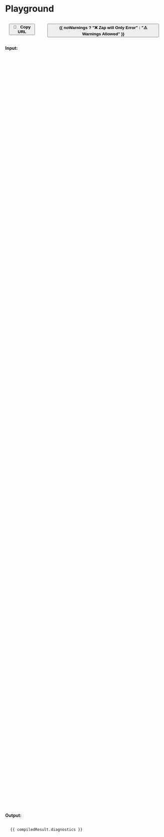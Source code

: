 # Playground

<ClientOnly>

<div class="flex">
	<div class="button plugin-tabs">
		<button @click="copyURL"><span>📎</span> Copy URL</button>
	</div>
	<div class="button plugin-tabs">
		<button @click="toggleNoWarnings">{{ noWarnings ? "❌ Zap will Only Error" : "⚠️ Warnings Allowed" }}</button>
	</div>
</div>

**Input:**

<div class="editor plugin-tabs" :style="styles">
	<Editor v-model="code" />
</div>

**Output:**

<PluginTabs sharedStateKey="outputTab">
	<PluginTabsTab :label="!compiledResult.code ? 'Errors' : 'Warnings'" v-if="compiledResult.diagnostics">
		<pre>
			<Ansi class="ansi monaco-component" useClasses>{{ compiledResult.diagnostics }}</Ansi>
		</pre>
	</PluginTabsTab>
	<PluginTabsTab label="Client" v-if="compiledResult.code">
		<CodeBlock
			:code="compiledResult.code.client.code"
			lang="lua"
			:isCodeBlock="false"
		/>
	</PluginTabsTab>
	<PluginTabsTab label="Client (TS)" v-if="isTypeScript && compiledResult.code">
		<CodeBlock
			:code="compiledResult.code.client.defs"
			lang="typescript"
			:isCodeBlock="false"
		/>
	</PluginTabsTab>
	<PluginTabsTab label="Server" v-if="compiledResult.code">
		<CodeBlock
			:code="compiledResult.code.server.code"
			lang="lua"
			:isCodeBlock="false"
		/>
	</PluginTabsTab>
	<PluginTabsTab label="Server (TS)" v-if="isTypeScript && compiledResult.code">
		<CodeBlock
			:code="compiledResult.code.server.defs"
			lang="typescript"
			:isCodeBlock="false"
		/>
	</PluginTabsTab>
	<PluginTabsTab label="Tooling" v-if="compiledResult.code && compiledResult.code.tooling">
		<CodeBlock
			:code="compiledResult.code.tooling.code"
			lang="lua"
			:isCodeBlock="false"
		/>
	</PluginTabsTab>
	<PluginTabsTab label="Types" v-if="compiledResult.code && compiledResult.code.types">
		<CodeBlock
			:code="compiledResult.code.types.code"
			lang="lua"
			:isCodeBlock="false"
		/>
	</PluginTabsTab>
	<PluginTabsTab label="Types (TS)" v-if="isTypeScript && compiledResult.code && compiledResult.code.types">
		<CodeBlock
			:code="compiledResult.code.types.defs"
			lang="typescript"
			:isCodeBlock="false"
		/>
	</PluginTabsTab>
</PluginTabs>

</ClientOnly>

<script setup lang="ts">
import MonacoEditor from "@guolao/vue-monaco-editor";
import type { Monaco } from "@monaco-editor/loader";
import Ansi from "ansi-to-vue3";
import { useData, useRouter } from "vitepress";
import { ref, watch, onMounted } from "vue";
import { run } from "../zap/package";
import type { Return as PlaygroundCode } from "../zap/package";

const { isDark } = useData();
const { go } = useRouter();

const styles = ref({
	width: "100%",
	height: "300px",
	padding: "20px 0px",
})
const code = ref("");
const noWarnings = ref(false);
const isTypeScript = ref(false)
const free = () => {};
const compiledResult = ref<PlaygroundCode>({
	diagnostics: "Write some code to see output here!\n",
	free,
})

onMounted(() => {
	const codeParam = new URLSearchParams(window.location.search).get("code")

	if (codeParam) {
		sessionStorage.setItem("code", decodeURIComponent(codeParam))
		go("/playground")
		return;
	}

	const codeStr = sessionStorage.getItem("code") ?? ""

	try {
		const result = atob(codeStr)
		code.value = result
	} catch (err) {
		console.warn(err)
	}
})

const clamp = (number, min, max) => Math.max(min, Math.min(number, max));

watch([code, noWarnings], ([newCode, noWarnings]) => {
	try {
		compiledResult.value = run(newCode, noWarnings, true);

		if (compiledResult.value.code?.client.defs && compiledResult.value.code?.server.defs) {
			isTypeScript.value = true
		} else {
			isTypeScript.value = false
		}
	} catch (err) {
		compiledResult.value = {
			diagnostics: `Unable to compile code: ${err.message}`,
			free
		}

		isTypeScript.value = false
	}
	
	styles.value = {
		width: "100%",
		height: clamp(newCode.split("\n").length * 18, 260, 460) + 40 + "px",
		padding: "20px 0px",
	};

	sessionStorage.setItem("code", btoa(newCode))
})

const copyURL = () => {
	const result = encodeURIComponent(btoa(code.value))
	navigator.clipboard.writeText(`${location.protocol}//${location.host}/playground?code=${result}`)
}

const toggleNoWarnings = () => {
	noWarnings.value = !noWarnings.value
}
</script>

<style>
.editor {
	width: 100%;
	height: 60vh;
}
.flex {
	display: flex;
	gap: 16px;
}
.button {
	padding: 12px;
	width: fit-content;
	transition: 0.2s transform
}
.button button {
	font-weight: 700
}
.button span {
	margin-right: 8px
}
.button:hover {
	transform: scale(1.1)
}

.ansi {
	display: block;
	padding: 0px 16px;
	font-size: 12px;
	text-wrap: auto;
}
.ansi-bold {
	font-weight: bold
}
.ansi-yellow-fg {
	color: var(--vscode-charts-yellow)
}
.ansi-blue-fg {
	color: var(--vscode-charts-blue)
}
.ansi-red-fg {
	color: var(--vscode-charts-red)
}
.ansi-bright-yellow-fg {
	color: var(--vscode-editorWarning-foreground)
}
.ansi-bright-red-fg {
	color: var(--vscode-editorError-foreground)
}
</style>
